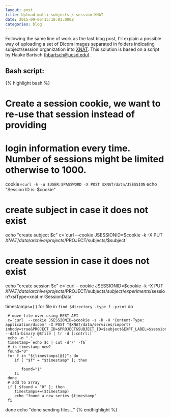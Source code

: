 ```yaml
---
layout: post
title: Upload multi subjects / session XNAT
date: 2015-09-05T15:18:01.000Z
categories: blog
---
```


Following the same line of work as the last blog post, I'll explain a possible way of uploading a set of Dicom images separated in folders indicating subject/session organization into [XNAT][xnat-site]. This solution is based on a script by Hauke Bartsch (hbartsch@ucsd.edu).

## Bash script:

{% highlight bash %}

# Create a session cookie, we want to re-use that session instead of providing

# login information every time. Number of sessions might be limited otherwise to 1000.

cookie=`curl -k -u $USER:$PASSWORD -X POST $XNAT/data/JSESSION` echo "Session ID is: $cookie"

# create subject in case it does not exist

echo "create subject $c" c=`curl --cookie JSESSIONID=$cookie -k -X PUT $XNAT/data/archive/projects/$PROJECT/subjects/$subject`

# create session in case it does not exist

echo "create session $c" c=`curl --cookie JSESSIONID=$cookie -k -X PUT $XNAT/data/archive/projects/$PROJECT/subjects/$subject/experiments/$session?xsiType=xnat:mrSessionData`

timestamps=( ) for file in `find $directory -type f -print` do

```
 # move file over using REST API
 c=`curl  --cookie JSESSIONID=$cookie -s -k -H 'Content-Type: application/dicom' -X POST "$XNAT/data/services/import?inbody=true&PROJECT_ID=$PROJECT&SUBJECT_ID=$subject&EXPT_LABEL=$session&prearchive=true&overwrite=append&format=DICOM&content=T1_RAW" --data-binary @$file | tr -d [:cntrl:]`
 echo -n "."
 timestamp=`echo $c | cut -d'/' -f6`
 # is timestamp new?
 found="0"
 for f in "${timestamps[@]}"; do
    if [ "$f" = "$timestamp" ]; then

       found="1"
    fi
 done
 # add to array
 if [ $found = "0" ]; then
    timestamps+=($timestamp)
    echo "found a new series $timestamp"
 fi
```

done echo "done sending files..." {% endhighlight %}

[jekyll]: http://jekyllrb.com
[jekyll-gh]: https://github.com/mojombo/jekyll
[xnat-rest]: https://wiki.xnat.org/display/XNAT16/Using+the+XNAT+REST+API
[xnat-site]: http://www.xnat.org/
